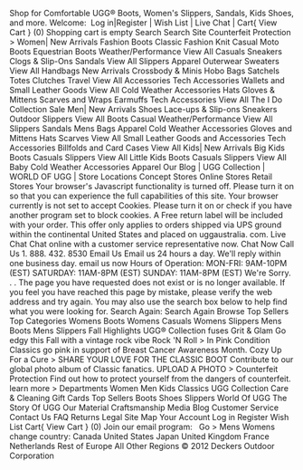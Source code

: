 Shop for Comfortable UGG® Boots, Women's Slippers, Sandals, Kids Shoes, and more. Welcome:  Log in|Register | Wish List | Live Chat | Cart{ View Cart } (0) Shopping cart is empty Search Search Site Counterfeit Protection > Women| New Arrivals Fashion Boots Classic Fashion Knit Casual Moto Boots Equestrian Boots Weather/Performance View All Casuals Sneakers Clogs & Slip-Ons Sandals View All Slippers Apparel Outerwear Sweaters View All Handbags New Arrivals Crossbody & Minis Hobo Bags Satchels Totes Clutches Travel View All Accessories Tech Accessories Wallets and Small Leather Goods View All Cold Weather Accessories Hats Gloves & Mittens Scarves and Wraps Earmuffs Tech Accessories View All The I Do Collection Sale Men| New Arrivals Shoes Lace-ups & Slip-ons Sneakers Outdoor Slippers View All Boots Casual Weather/Performance View All Slippers Sandals Mens Bags Apparel Cold Weather Accessories Gloves and Mittens Hats Scarves View All Small Leather Goods and Accessories Tech Accessories Billfolds and Card Cases View All Kids| New Arrivals Big Kids Boots Casuals Slippers View All Little Kids Boots Casuals Slippers View All Baby Cold Weather Accessories Apparel Our Blog | UGG Collection | WORLD OF UGG | Store Locations Concept Stores Online Stores Retail Stores Your browser's Javascript functionality is turned off. Please turn it on so that you can experience the full capabilities of this site. Your browser currently is not set to accept Cookies. Please turn it on or check if you have another program set to block cookies. A Free return label will be included with your order. This offer only applies to orders shipped via UPS ground within the continental United States and placed on uggaustralia. com. Live Chat Chat online with a customer service representative now. Chat Now Call Us 1. 888. 432. 8530 Email Us Email us 24 hours a day. We'll reply within one business day. email us now Hours of Operation: MON-FRI: 9AM-10PM (EST) SATURDAY: 11AM-8PM (EST) SUNDAY: 11AM-8PM (EST) We're Sorry. . . The page you have requested does not exist or is no longer available. If you feel you have reached this page by mistake, please verify the web address and try again. You may also use the search box below to help find what you were looking for. Search Again: Search Again Browse Top Sellers Top Categories Womens Boots Womens Casuals Womens Slippers Mens Boots Mens Slippers Fall Highlights UGG® Collection fuses Grit & Glam Go edgy this Fall with a vintage rock vibe Rock 'N Roll > In Pink Condition Classics go pink in support of Breast Cancer Awareness Month. Cozy Up For a Cure > SHARE YOUR LOVE FOR THE CLASSIC BOOT Contribute to our global photo album of Classic fanatics. UPLOAD A PHOTO > Counterfeit Protection Find out how to protect yourself from the dangers of counterfeit. learn more > Departments Women Men Kids Classics UGG Collection Care & Cleaning Gift Cards Top Sellers Boots Shoes Slippers World Of UGG The Story Of UGG Our Material Craftsmanship Media Blog Customer Service Contact Us FAQ Returns Legal Site Map Your Account Log in Register Wish List Cart{ View Cart } (0) Join our email program:   Go > Mens Womens change country: Canada United States Japan United Kingdom France Netherlands Rest of Europe All Other Regions © 2012 Deckers Outdoor Corporation